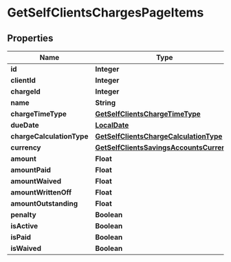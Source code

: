 # GetSelfClientsChargesPageItems

## Properties
Name | Type | Description | Notes
------------ | ------------- | ------------- | -------------
**id** | **Integer** |  |  [optional]
**clientId** | **Integer** |  |  [optional]
**chargeId** | **Integer** |  |  [optional]
**name** | **String** |  |  [optional]
**chargeTimeType** | [**GetSelfClientsChargeTimeType**](GetSelfClientsChargeTimeType.md) |  |  [optional]
**dueDate** | [**LocalDate**](LocalDate.md) |  |  [optional]
**chargeCalculationType** | [**GetSelfClientsChargeCalculationType**](GetSelfClientsChargeCalculationType.md) |  |  [optional]
**currency** | [**GetSelfClientsSavingsAccountsCurrency**](GetSelfClientsSavingsAccountsCurrency.md) |  |  [optional]
**amount** | **Float** |  |  [optional]
**amountPaid** | **Float** |  |  [optional]
**amountWaived** | **Float** |  |  [optional]
**amountWrittenOff** | **Float** |  |  [optional]
**amountOutstanding** | **Float** |  |  [optional]
**penalty** | **Boolean** |  |  [optional]
**isActive** | **Boolean** |  |  [optional]
**isPaid** | **Boolean** |  |  [optional]
**isWaived** | **Boolean** |  |  [optional]
